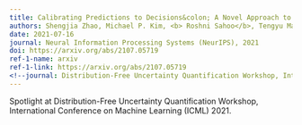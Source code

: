 ```yaml
---
title: Calibrating Predictions to Decisions&colon; A Novel Approach to Multi-Class Calibration
authors: Shengjia Zhao, Michael P. Kim, <b> Roshni Sahoo</b>, Tengyu Ma, Stefano Ermon
date: 2021-07-16
journal: Neural Information Processing Systems (NeurIPS), 2021
doi: https://arxiv.org/abs/2107.05719
ref-1-name: arxiv
ref-1-link: https://arxiv.org/abs/2107.05719
<!--journal: Distribution-Free Uncertainty Quantification Workshop, International Conference on Machine Learning (ICML) 2021-->
---
```

Spotlight at Distribution-Free Uncertainty Quantification Workshop, International Conference on Machine Learning (ICML) 2021.
<!-- doi: ../papers/zhao2021calibrating.pdf -->
<!-- ref-1-name: pdf
ref-1-link: ../papers/zhao2021calibrating.pdf -->
